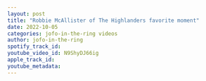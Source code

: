 ```yaml
---
layout: post
title: "Robbie McAllister of The Highlanders favorite moment"
date: 2022-10-05
categories: jofo-in-the-ring videos
author: jofo-in-the-ring
spotify_track_id: 
youtube_video_id: N9ShyDJ66ig
apple_track_id: 
youtube_metadata: 
---
```

